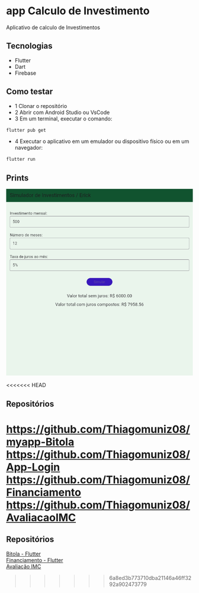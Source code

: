 # app Calculo de Investimento 
Aplicativo de calculo de Investimentos

## Tecnologias
- Flutter
- Dart
- Firebase

## Como testar
- 1 Clonar o repositório
- 2 Abrir com Android Studio ou VsCode
- 3 Em um terminal, executar o comando:
```bash
flutter pub get
```
- 4 Executar o aplicativo em um emulador ou dispositivo físico ou em um navegador:
```bash
flutter run
```

## Prints 
![Calculadora](print.png)

<<<<<<< HEAD
## Repositórios 
https://github.com/Thiagomuniz08/myapp-Bitola
https://github.com/Thiagomuniz08/App-Login
https://github.com/Thiagomuniz08/Financiamento
https://github.com/Thiagomuniz08/AvaliacaoIMC
=======
## Repositórios

[Bitola - Flutter](https://github.com/ErickAguiar06/Bitola-flutter)  
[Financiamento - Flutter](https://github.com/ErickAguiar06/Financiamento-flutter)  
[Avaliação IMC](https://github.com/ErickAguiar06/AvaliacaoIMC)
>>>>>>> 6a8ed3b773710dba21146a46ff3292a902473779
